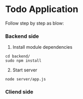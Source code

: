 # Todo Application

Follow step by step as blow:

### Backend side

1. Install module dependencies

```
cd backend/
sudo npm install
```

2. Start server

```
node server/app.js
```


### Cliend side

